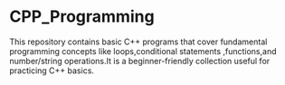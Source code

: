 # CPP_Programming
This repository contains basic C++ programs that cover fundamental programming concepts like loops,conditional statements ,functions,and number/string operations.It is a beginner-friendly collection useful for practicing C++ basics. 
